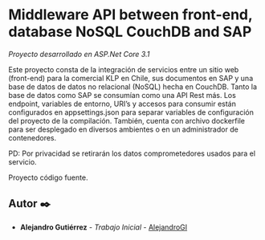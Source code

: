 # Middleware API between front-end, database NoSQL CouchDB and SAP 

_Proyecto desarrollado en ASP.Net Core 3.1_

Este proyecto consta de la integración de servicios entre un sitio web (front-end) para la comercial KLP en Chile, sus documentos en SAP y una base de datos de datos no relacional (NoSQL) hecha en CouchDB. Tanto la base de datos como SAP se consumían como una API Rest más.
Los endpoint, variables de entorno, URI’s y accesos para consumir están configurados en appsettings.json para separar variables de configuración del proyecto de la compilación.
También, cuenta con archivo dockerfile para ser desplegado en diversos ambientes o en un administrador de contenedores.

PD: Por privacidad se retirarán los datos comprometedores usados para el servicio.

Proyecto código fuente.


## Autor ✒️
* **Alejandro Gutiérrez** - *Trabajo Inicial* - [AlejandroGI](https://github.com/AlejandroGI)